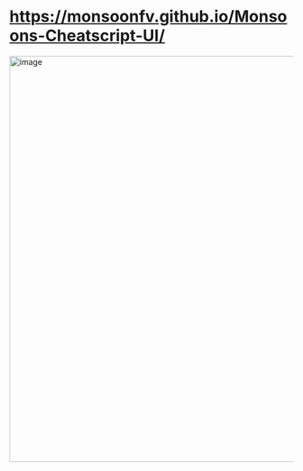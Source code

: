 # https://monsoonfv.github.io/Monsoons-Cheatscript-UI/

<img width="1280" height="720" alt="image" src="https://github.com/user-attachments/assets/aa61cfd3-afef-420d-8ab7-9b08101babeb" />
